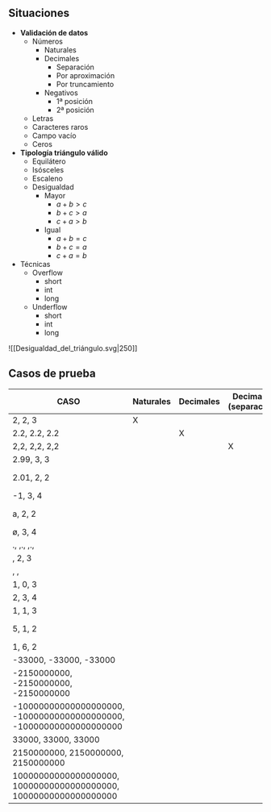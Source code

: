 ## Situaciones
- **Validación de datos**
	- Números
		- Naturales
		- Decimales
			- Separación
			- Por aproximación
			- Por truncamiento
		- Negativos
			- 1ª posición
			- 2ª posición
	- Letras
	- Caracteres raros
	- Campo vacío
	- Ceros
- **Tipología triángulo válido**
	- Equilátero
	- Isósceles
	- Escaleno
	- Desigualdad
		- Mayor
			- $a+b>c$
			- $b+c>a$
			- $c+a>b$
		- Igual
			- $a+b=c$
			- $b+c=a$
			- $c+a=b$
- Técnicas
	- Overflow
		- short
		- int
		- long
	- Underflow
		- short
		- int
		- long

![[Desigualdad_del_triángulo.svg|250]]
## Casos de prueba

| CASO | Naturales | Decimales | Decimales (separación) | Decimales (aproximación) | decimales (truncamiento) | Negativo | Letras | Raros | Vacío | Cero | Equilátero | Isósceles | Escaleno | Desigualdad  (mayor 1) | Desigualdad  (mayor 2) | Desigualdad (mayor 3) | UF short | UF int | UF long | OF short | OF int | OF long | esperada | resultado |
| ---- | ---- | ---- | ---- | ---- | ---- | ---- | ---- | ---- | ---- | ---- | ---- | ---- | ---- | ---- | ---- | ---- | ---- | ---- | ---- | ---- | ---- | ---- | ---- | ---- |
| 2, 2, 3 | X |  |  |  |  |  |  |  |  |  |  | X |  |  |  |  |  |  |  |  |  |  | isósceles | <mark style="background: #BBFABBA6;">ok</mark> |
| 2.2, 2.2, 2.2 |  | X |  |  |  |  |  |  |  |  | X |  |  |  |  |  |  |  |  |  |  |  | equilátero | <mark style="background: #BBFABBA6;">ok</mark> |
| 2,2, 2,2, 2,2 |  |  | X |  |  |  |  |  |  |  |  |  |  |  |  |  |  |  |  |  |  |  | inválido | <mark style="background: #BBFABBA6;">ok</mark> |
| 2.99, 3, 3 |  |  |  | X |  |  |  |  |  |  |  |  |  |  |  |  |  |  |  |  |  |  | isósceles | <mark style="background: #BBFABBA6;">ok</mark> |
| 2.01, 2, 2 |  |  |  |  | X |  |  |  |  |  |  |  |  |  |  |  |  |  |  |  |  |  | isósceles | <mark style="background: #FF5582A6;">MAL</mark> (equilátero) |
| -1, 3, 4 |  |  |  |  |  | X |  |  |  |  |  |  |  |  |  |  |  |  |  |  |  |  | inválido | <mark style="background: #BBFABBA6;">ok</mark> |
| a, 2, 2 |  |  |  |  |  |  | X |  |  |  |  |  |  |  |  |  |  |  |  |  |  |  | inválido | <mark style="background: #FF5582A6;">MAL</mark> (crash) |
| ø, 3, 4 |  |  |  |  |  |  |  | X |  |  |  |  |  |  |  |  |  |  |  |  |  |  | inválido | <mark style="background: #BBFABBA6;">ok</mark> |
| ., ,., ,., |  |  |  |  |  |  |  | X |  |  |  |  |  |  |  |  |  |  |  |  |  |  | inválido | <mark style="background: #BBFABBA6;">ok</mark> |
| , 2, 3 |  |  |  |  |  |  |  |  | X |  |  |  |  |  |  |  |  |  |  |  |  |  | inválido | <mark style="background: #BBFABBA6;">ok</mark> |
| , , |  |  |  |  |  |  |  |  | X |  |  |  |  |  |  |  |  |  |  |  |  |  | inválido | <mark style="background: #BBFABBA6;">ok</mark> |
| 1, 0, 3 |  |  |  |  |  |  |  |  |  | X |  |  |  |  |  |  |  |  |  |  |  |  | inválido | <mark style="background: #BBFABBA6;">ok</mark> |
| 2, 3, 4 |  |  |  |  |  |  |  |  |  |  |  |  | X |  |  |  |  |  |  |  |  |  | escaleno | <mark style="background: #BBFABBA6;">ok</mark> |
| 1, 1, 3 |  |  |  |  |  |  |  |  |  |  |  |  |  | X |  |  |  |  |  |  |  |  | inválido | <mark style="background: #BBFABBA6;">ok</mark> |
| 5, 1, 2 |  |  |  |  |  |  |  |  |  |  |  |  |  |  | X |  |  |  |  |  |  |  | inválido | <mark style="background: #FF5582A6;">MAL</mark> (escaleno) |
| 1, 6, 2 |  |  |  |  |  |  |  |  |  |  |  |  |  |  |  | X |  |  |  |  |  |  | inválido | <mark style="background: #BBFABBA6;">ok</mark> |
| -33000, -33000, -33000 |  |  |  |  |  |  |  |  |  |  |  |  |  |  |  |  | X |  |  |  |  |  | inválido | <mark style="background: #BBFABBA6;">ok</mark> |
| -2150000000, -2150000000, -2150000000 |  |  |  |  |  |  |  |  |  |  |  |  |  |  |  |  |  | X |  |  |  |  | inválido | <mark style="background: #BBFABBA6;">ok</mark> |
| -10000000000000000000, -10000000000000000000, -10000000000000000000 |  |  |  |  |  |  |  |  |  |  |  |  |  |  |  |  |  |  | X |  |  |  | inválido | <mark style="background: #BBFABBA6;">ok</mark> |
| 33000, 33000, 33000 |  |  |  |  |  |  |  |  |  |  |  |  |  |  |  |  |  |  |  | X |  |  | equilátero | <mark style="background: #BBFABBA6;">ok</mark> |
| 2150000000, 2150000000, 2150000000 |  |  |  |  |  |  |  |  |  |  |  |  |  |  |  |  |  |  |  |  | X |  | equilátero | <mark style="background: #BBFABBA6;">ok</mark> |
| 10000000000000000000, 10000000000000000000, 10000000000000000000 |  |  |  |  |  |  |  |  |  |  |  |  |  |  |  |  |  |  |  |  |  | X | equilátero | <mark style="background: #BBFABBA6;">ok</mark> |
